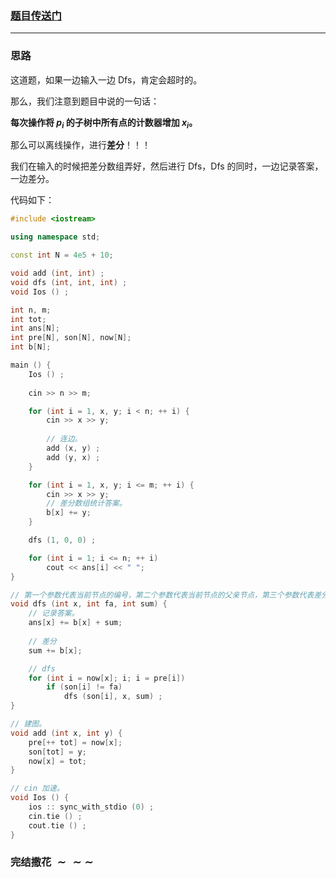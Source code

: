 ### [题目传送门](https://www.luogu.com.cn/problem/AT4848)
___

### 思路

这道题，如果一边输入一边 Dfs，肯定会超时的。

那么，我们注意到题目中说的一句话：

**每次操作将 $p_i$ 的子树中所有点的计数器增加 $x_i$。**

那么可以离线操作，进行**差分**！！！

我们在输入的时候把差分数组弄好，然后进行 Dfs，Dfs 的同时，一边记录答案，一边差分。

代码如下：

```cpp
#include <iostream>

using namespace std;

const int N = 4e5 + 10;

void add (int, int) ;
void dfs (int, int, int) ;
void Ios () ;

int n, m;
int tot;
int ans[N];
int pre[N], son[N], now[N];
int b[N];

main () {
	Ios () ;
	
	cin >> n >> m;

	for (int i = 1, x, y; i < n; ++ i) {
		cin >> x >> y;
		
		// 连边。
		add (x, y) ;
		add (y, x) ;
	}

	for (int i = 1, x, y; i <= m; ++ i) {
		cin >> x >> y;
		// 差分数组统计答案。
		b[x] += y;
	}

	dfs (1, 0, 0) ;

	for (int i = 1; i <= n; ++ i)
		cout << ans[i] << " ";
}

// 第一个参数代表当前节点的编号，第二个参数代表当前节点的父亲节点，第三个参数代表差分的值。
void dfs (int x, int fa, int sum) {
	// 记录答案。
	ans[x] += b[x] + sum;
	
	// 差分
	sum += b[x];

	// dfs
	for (int i = now[x]; i; i = pre[i])
		if (son[i] != fa)
			dfs (son[i], x, sum) ;
}

// 建图。
void add (int x, int y) {
	pre[++ tot] = now[x];
	son[tot] = y;
	now[x] = tot;
}

// cin 加速。
void Ios () {
	ios :: sync_with_stdio (0) ;
	cin.tie () ;
	cout.tie () ;
}
```

### 完结撒花 $\sim\sim\sim$